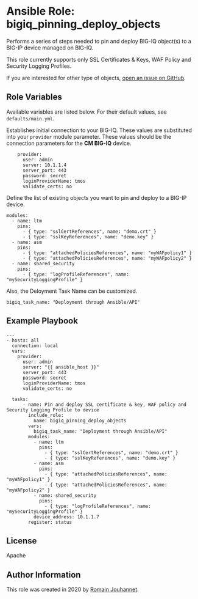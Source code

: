 # Ansible Role: bigiq_pinning_deploy_objects

Performs a series of steps needed to pin and deploy BIG-IQ object(s) to a BIG-IP device managed on BIG-IQ.

This role currently supports only SSL Certificates & Keys, WAF Policy and Security Logging Profiles.

If you are interested for other type of objects, [open an issue on GitHub](https://github.com/f5devcentral/ansible-role-bigiq_pinning_deploy_objects/issues).

## Role Variables

Available variables are listed below. For their default values, see `defaults/main.yml`.

Establishes initial connection to your BIG-IQ. These values are substituted into
your ``provider`` module parameter. These values should be the connection parameters
for the **CM BIG-IQ** device.

        provider:
          user: admin
          server: 10.1.1.4
          server_port: 443
          password: secret
          loginProviderName: tmos
          validate_certs: no

Define the list of existing objects you want to pin and deploy to a BIG-IP device.

    modules: 
      - name: ltm
        pins:
          - { type: "sslCertReferences", name: "demo.crt" }
          - { type: "sslKeyReferences", name: "demo.key" }
      - name: asm
        pins:
          - { type: "attachedPoliciesReferences", name: "myWAFpolicy1" }
          - { type: "attachedPoliciesReferences", name: "myWAFpolicy2" }
      - name: shared_security
        pins:
          - { type: "logProfileReferences", name: "mySecurityLoggingProfile" }

Also, the Deloyment Task Name can be customized.

    bigiq_task_name: "Deployment through Ansible/API"

## Example Playbook

    ---
    - hosts: all
      connection: local
      vars:
        provider:
          user: admin
          server: "{{ ansible_host }}"
          server_port: 443
          password: secret
          loginProviderName: tmos
          validate_certs: no

      tasks:
          - name: Pin and deploy SSL certificate & key, WAF policy and Security Logging Profile to device
            include_role:
              name: bigiq_pinning_deploy_objects
            vars:
              bigiq_task_name: "Deployment through Ansible/API"
            modules: 
              - name: ltm
                pins:
                  - { type: "sslCertReferences", name: "demo.crt" }
                  - { type: "sslKeyReferences", name: "demo.key" }
              - name: asm
                pins:
                  - { type: "attachedPoliciesReferences", name: "myWAFpolicy1" }
                  - { type: "attachedPoliciesReferences", name: "myWAFpolicy2" }
              - name: shared_security
                pins:
                  - { type: "logProfileReferences", name: "mySecurityLoggingProfile" }
              device_address: 10.1.1.7
            register: status

## License

Apache

## Author Information

This role was created in 2020 by [Romain Jouhannet](https://github.com/rjouhann).

[1]: https://galaxy.ansible.com/f5devcentral/bigiq_pinning_deploy_objects
